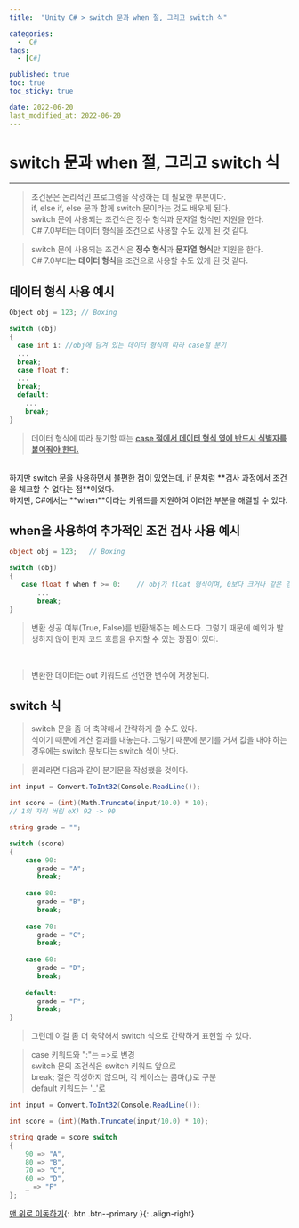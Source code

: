 ```yaml
---
title:  "Unity C# > switch 문과 when 절, 그리고 switch 식" 

categories:
  -  C#
tags:
  - [C#]

published: true
toc: true
toc_sticky: true

date: 2022-06-20
last_modified_at: 2022-06-20
---
```


# switch 문과 when 절, 그리고 switch 식

---

>조건문은 논리적인 프로그램을 작성하는 데 필요한 부분이다.<br>
>if, else if, else 문과 함께 switch 문이라는 것도 배우게 된다.<br>
>switch 문에 사용되는 조건식은 정수 형식과 문자열 형식만 지원을 한다.<br>
>C# 7.0부터는 데이터 형식을 조건으로 사용할 수도 있게 된 것 같다.

> switch 문에 사용되는 조건식은 **정수 형식**과 **문자열 형식**만 지원을 한다.<br>
C# 7.0부터는 **데이터 형식**을 조건으로 사용할 수도 있게 된 것 같다.


## 데이터 형식 사용 예시
```C#
Object obj = 123; // Boxing

switch (obj)
{
  case int i: //obj에 담겨 있는 데이터 형식에 따라 case절 분기
  ...
  break;
  case float f:
  ...
  break;
  default:
    ...
    break;
}
```
>데이터 형식에 따라 분기할 때는 **<u>case 절에서 데이터 형식 옆에 반드시 식별자를 붙여줘야 한다.</u>**
<br>
하지만 switch 문을 사용하면서 불편한 점이 있었는데, if 문처럼 **검사 과정에서 조건을 체크할 수 없다는 점**이었다.
<br>
하지만, C#에서는 **when**이라는 키워드를 지원하여 이러한 부분을 해결할 수 있다.

## when을 사용하여 추가적인 조건 검사 사용 예시
```C#
object obj = 123;   // Boxing

switch (obj)
{
   case float f when f >= 0:    // obj가 float 형식이며, 0보다 크거나 같은 경우
       ...
       break;
}
```
>변환 성공 여부(True, False)를 반환해주는 메소드다.
>그렇기 때문에 예외가 발생하지 않아 현재 코드 흐름을 유지할 수 있는 장점이 있다.

<br>

>변환한 데이터는 out 키워드로 선언한 변수에 저장된다.


## switch 식

>switch 문을 좀 더 축약해서 간략하게 쓸 수도 있다.<br>
식이기 때문에 계산 결과를 내놓는다. 그렇기 때문에 분기를 거쳐 값을 내야 하는 경우에는 switch 문보다는 switch 식이 낫다.

>원래라면 다음과 같이 분기문을 작성했을 것이다.

``` C#
int input = Convert.ToInt32(Console.ReadLine());

int score = (int)(Math.Truncate(input/10.0) * 10);
// 1의 자리 버림 eX) 92 -> 90

string grade = "";

switch (score)
{
    case 90:
       grade = "A";
       break;
       
    case 80:
       grade = "B";
       break;
       
    case 70:
       grade = "C";
       break;
       
    case 60:
       grade = "D";
       break;
       
    default:
       grade = "F";
       break;
}
```

>그런데 이걸 좀 더 축약해서 switch 식으로 간략하게 표현할 수 있다.

>case 키워드와 ":"는 =>로 변경<br>
switch 문의 조건식은 switch 키워드 앞으로<br>
break; 절은 작성하지 않으며, 각 케이스는 콤마(,)로 구분<br>
default 키워드는 '_'로

``` c#
int input = Convert.ToInt32(Console.ReadLine());

int score = (int)(Math.Truncate(input/10.0) * 10);

string grade = score switch
{
    90 => "A",
    80 => "B",
    70 => "C",
    60 => "D",
    _ => "F"
};
```

[맨 위로 이동하기](#){: .btn .btn--primary }{: .align-right}
